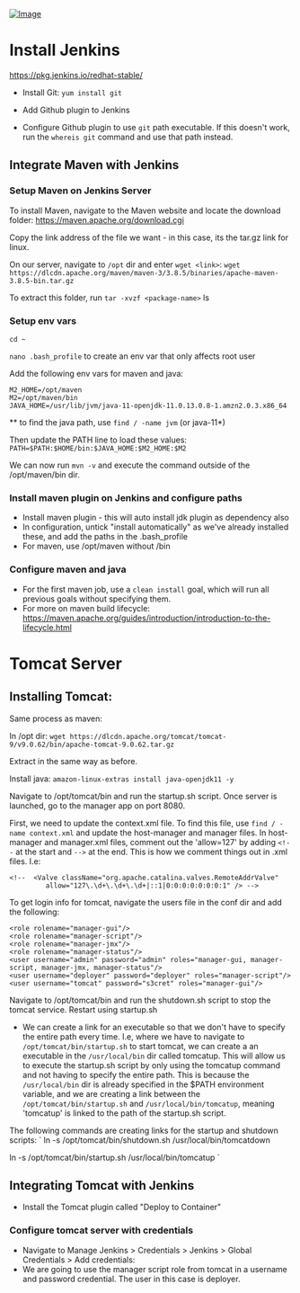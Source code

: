 [![Image](https://github.com/yankils/Simple-DevOps-Project/blob/master/Devops_course.PNG "DevOps Project - CI/CD with Jenkins Ansible Docker Kubernetes ")](https://www.udemy.com/course/valaxy-devops/?referralCode=8147A5CF4C8C7D9E253F)


# Install Jenkins
https://pkg.jenkins.io/redhat-stable/

- Install Git: `yum install git`

- Add Github plugin to Jenkins

- Configure Github plugin to use `git` path executable. If this doesn't work, run the `whereis git` command and use that path instead. 


## Integrate Maven with Jenkins

### Setup Maven on Jenkins Server
To install Maven, navigate to the Maven website and locate the download folder:
https://maven.apache.org/download.cgi

Copy the link address of the file we want - in this case, its the tar.gz link for linux. 

On our server, navigate to `/opt` dir and enter `wget <link>`: `wget https://dlcdn.apache.org/maven/maven-3/3.8.5/binaries/apache-maven-3.8.5-bin.tar.gz`

To extract this folder, run `tar -xvzf <package-name>`
ls

### Setup env vars

`cd ~`

`nano .bash_profile` to create an env var that only affects root user

Add the following env vars for maven and java: 

```
M2_HOME=/opt/maven
M2=/opt/maven/bin
JAVA_HOME=/usr/lib/jvm/java-11-openjdk-11.0.13.0.8-1.amzn2.0.3.x86_64
```
** to find the java path, use `find / -name jvm` (or java-11*)

Then update the PATH line to load these values: `PATH=$PATH:$HOME/bin:$JAVA_HOME:$M2_HOME:$M2`

We can now run `mvn -v` and execute the command outside of the /opt/maven/bin dir. 

### Install maven plugin on Jenkins and configure paths

- Install maven plugin - this will auto install jdk plugin as dependency also
- In configuration, untick "install automatically" as we've already installed these, and add the paths in the .bash_profile
- For maven, use /opt/maven without /bin

### Configure maven and java
- For the first maven job, use a `clean install` goal, which will run all previous goals without specifying them.
- For more on maven build lifecycle: https://maven.apache.org/guides/introduction/introduction-to-the-lifecycle.html

# Tomcat Server

## Installing Tomcat:

Same process as maven: 

In /opt dir: `wget https://dlcdn.apache.org/tomcat/tomcat-9/v9.0.62/bin/apache-tomcat-9.0.62.tar.gz`

Extract in the same way as before. 

Install java: `amazon-linux-extras install java-openjdk11 -y`

Navigate to /opt/tomcat/bin and run the startup.sh script. Once server is launched, go to the manager app on port 8080. 

First, we need to update the context.xml file. To find this file, use `find / -name context.xml` and update the host-manager and manager files. In host-manager and manager.xml files, comment out the 'allow=127' by adding `<!--` at the start and `-->` at the end. This is how we comment things out in .xml files. I.e:

```
<!--  <Valve className="org.apache.catalina.valves.RemoteAddrValve"
         allow="127\.\d+\.\d+\.\d+|::1|0:0:0:0:0:0:0:1" /> -->
```

To get login info for tomcat, navigate the users file in the conf dir and add the following:
```
<role rolename="manager-gui"/>
<role rolename="manager-script"/>
<role rolename="manager-jmx"/>
<role rolename="manager-status"/>
<user username="admin" password="admin" roles="manager-gui, manager-script, manager-jmx, manager-status"/>
<user username="deployer" password="deployer" roles="manager-script"/>
<user username="tomcat" password="s3cret" roles="manager-gui"/>
```

Navigate to /opt/tomcat/bin and run the shutdown.sh script to stop the tomcat service. Restart using startup.sh 

- We can create a link for an executable so that we don't have to specify the entire path every time. I.e, where we have to navigate to `/opt/tomcat/bin/startup.sh` to start tomcat, we can create a an executable in the `/usr/local/bin` dir called tomcatup. This will allow us to execute the startup.sh script by only using the tomcatup command and not having to specify the entire path. This is because the `/usr/local/bin` dir is already specified in the $PATH environment variable, and we are creating a link between the `/opt/tomcat/bin/startup.sh` and `/usr/local/bin/tomcatup`, meaning 'tomcatup' is linked to the path of the startup.sh script. 

The following commands are creating links for the startup and shutdown scripts: 
`
ln -s /opt/tomcat/bin/shutdown.sh /usr/local/bin/tomcatdown


ln -s /opt/tomcat/bin/startup.sh /usr/local/bin/tomcatup
`

## Integrating Tomcat with Jenkins

- Install the Tomcat plugin called "Deploy to Container"

### Configure tomcat server with credentials 
- Navigate to Manage Jenkins > Credentials > Jenkins > Global Credentials > Add credentials:
- We are going to use the manager script role from tomcat in a username and password credential. The user in this case is deployer. 

